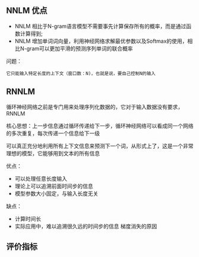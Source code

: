 ## NNLM 优点

+ NNLM 相比于N-gram语言模型不需要事先计算保存所有的概率，而是通过函数计算得到;
+ NNLM 增加单词词向量，利用神经网络求解最优参数以及Softmax的使用，相比N-gram可以更加平滑的预测序列单词的联合概率

问题：

    它只能输入特定长度的上下文（窗口数：N)，也就是说，要自己控制N的输入

## RNNLM

循环神经网络之前是专门用来处理序列化数据的，它对于输入数据没有要求，RNNLM

核心思想：上一步信息通过循环传递给下一步，循环神经网络可以看成同一个网络的多次重复，每次传递一个信息给下一级

可以真正充分地利用所有上下文信息来预测下一个词，从形式上了，这是一个非常理想的模型，它能够用到文本的所有信息

优点：

+ 可以处理任意长度输入
+ 理论上可以追溯前面时间步的信息
+ 模型参数大小固定，与输入长度无关

缺点：

+ 计算时间长
+ 实际应用中，难以追溯很久远的时间步的信息 梯度消失的原因

## 评价指标
